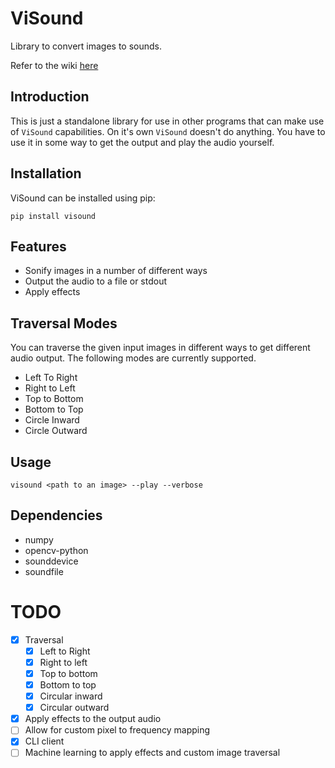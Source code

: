 # ViSound

Library to convert images to sounds.

Refer to the wiki [here](WIKI.md)

## Introduction

This is just a standalone library for use in other programs that can make use of `ViSound` capabilities. On it's own `ViSound` doesn't do anything. You have to use it in some way to get the output and play the audio yourself.

## Installation

ViSound can be installed using pip:

```
pip install visound
```

## Features

* Sonify images in a number of different ways
* Output the audio to a file or stdout
* Apply effects

## Traversal Modes

You can traverse the given input images in different ways to get different audio output. The following modes are currently supported.

* Left To Right
* Right to Left
* Top to Bottom
* Bottom to Top
* Circle Inward
* Circle Outward

## Usage

`visound <path to an image> --play --verbose`

## Dependencies

* numpy
* opencv-python
* sounddevice
* soundfile

# TODO

- [X] Traversal
    - [X] Left to Right
    - [X] Right to left
    - [X] Top to bottom
    - [X] Bottom to top
    - [X] Circular inward
    - [X] Circular outward
- [X] Apply effects to the output audio
- [ ] Allow for custom pixel to frequency mapping
- [X] CLI client
- [ ] Machine learning to apply effects and custom image traversal
